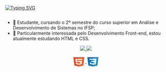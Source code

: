 
[![Typing SVG](https://readme-typing-svg.herokuapp.com/?color=c44b85&size50&center=true&vCenter=true&width=600&lines=Oi,+eu+sou+a+Stephanie!;Seja+bem+vindo!+☕)](https://git.io/typing-svg)
##

- 🤎 Estudante, cursando o 2º semestre do curso superior em Análise e Desenvolvimento de Sistemas no IFSP;
- 🌱 Particularmente interessada pelo Desenvolvimento Front-end, estou atualmente estudando HTML e CSS.

<div align ="center">
  <a href="http://github.com/stephanievic">
  <img height="140em" src="https://github-readme-stats.vercel.app/api?username=stephanievic&show_icons=true&theme=dracula&incllude_all_commits=true&count_private=true"/>
  <img height="140em" src="https://github-readme-stats.vercel.app/api/top-langs/?username=stephanievic&layout=compact&langs_count=7&theme=dracula"/>
  
<div style="display: inline_block"><br>
  <img align="center" alt="Stephanie-HTML" height="30" width="40" src="https://raw.githubusercontent.com/devicons/devicon/master/icons/html5/html5-original.svg">
  <img align="center" alt="Stephanie-CSS" height="30" width="40" src="https://raw.githubusercontent.com/devicons/devicon/master/icons/css3/css3-original.svg">
</div>
